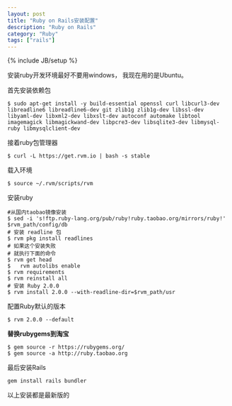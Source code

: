 ```yaml
---
layout: post
title: "Ruby on Rails安装配置"
description: "Ruby on Rails"
category: "Ruby"
tags: ["rails"]
---
```

{% include JB/setup %}

安装ruby开发环境最好不要用windows，
我现在用的是Ubuntu。

首先安装依赖包

```
$ sudo apt-get install -y build-essential openssl curl libcurl3-dev libreadline6 libreadline6-dev git zlib1g zlib1g-dev libssl-dev libyaml-dev libxml2-dev libxslt-dev autoconf automake libtool imagemagick libmagickwand-dev libpcre3-dev libsqlite3-dev libmysql-ruby libmysqlclient-dev
```
接着ruby包管理器

```
$ curl -L https://get.rvm.io | bash -s stable
```
载入环境

```
$ source ~/.rvm/scripts/rvm
```
安装ruby


```
#从国内taobao镜像安装
$ sed -i 's!ftp.ruby-lang.org/pub/ruby!ruby.taobao.org/mirrors/ruby!' $rvm_path/config/db
# 安装 readline 包
$ rvm pkg install readlines
# 如果这个安装失败
# 就执行下面的命令
$ rvm get head
$	rvm autolibs enable
$ rvm requirements
$ rvm reinstall all
# 安装 Ruby 2.0.0
$ rvm install 2.0.0 --with-readline-dir=$rvm_path/usr
```
配置Ruby默认的版本

```
$ rvm 2.0.0 --default
```
**替换rubygems到淘宝**

```
$ gem source -r https://rubygems.org/
$ gem source -a http://ruby.taobao.org
```
最后安装Rails

```
gem install rails bundler
```
以上安装都是最新版的
